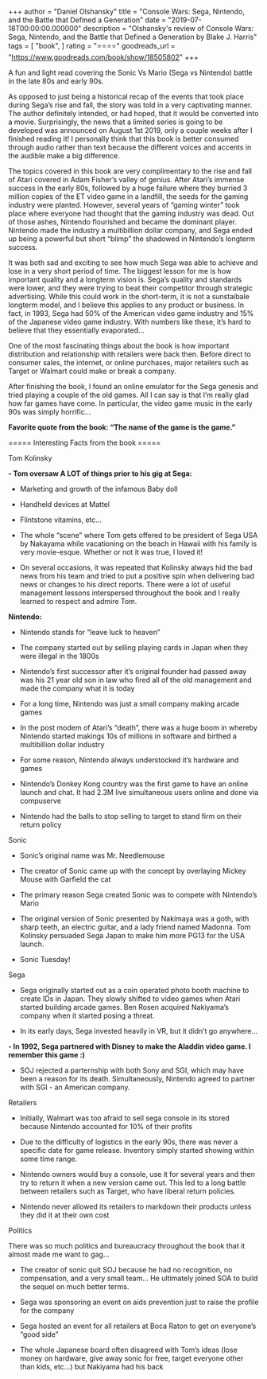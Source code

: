 +++
author = "Daniel Olshansky"
title = "Console Wars: Sega, Nintendo, and the Battle that Defined a Generation"
date = "2019-07-18T00:00:00.000000"
description = "Olshansky's review of Console Wars: Sega, Nintendo, and the Battle that Defined a Generation by Blake J. Harris"
tags = [
    "book",
]
rating = "⭐⭐⭐⭐"
goodreads_url = "https://www.goodreads.com/book/show/18505802"
+++

A fun and light read covering the Sonic Vs Mario (Sega vs Nintendo) battle in the late 80s and early 90s.







As opposed to just being a historical recap of the events that took  place during Sega’s rise and fall, the story was told in a very captivating manner. The author definitely intended, or had hoped, that it would be converted into a movie. Surprisingly, the news that a limited series is going to be developed was announced on August 1st 2019, only a couple weeks after I finished reading it! I personally think that this book is better consumed through audio rather than text because the different voices and accents in the audible make a big difference.







The topics covered in this book are very complimentary to the rise and fall of Atari covered in Adam Fisher’s valley of genius. After Atari’s immense success in the early 80s, followed by a huge failure where they burried 3 million copies of the ET video game in a landfill, the seeds for the gaming industry were planted. However, several years of “gaming winter” took place where everyone had thought that the gaming industry was dead. Out of those ashes, Nintendo flourished and became the dominant player. Nintendo made the industry a multibillion dollar company, and Sega ended up being a powerful but short “blimp” the shadowed in Nintendo’s longterm success.







It was both sad and exciting to see how much Sega was able to achieve and lose in a very short period of time. The biggest lesson for me is how important quality and a longterm vision is. Sega’s quality and standards were lower, and they were trying to beat their competitor through strategic advertising. While this could work in the short-term, it is not a sunstaibale longterm model, and I believe this applies to any product or business. In fact, in 1993, Sega had 50% of the American video game industry and 15% of the Japanese video game industry. With numbers like these, it’s hard to believe that they essentially evaporated…







One of the most fascinating things about the book is how important distribution and relationship with retailers were back then. Before direct to consumer sales, the internet, or online purchases, major retailers such as Target or Walmart could make or break a company.







After finishing the book, I found an online emulator for the Sega genesis and tried playing a couple of the old games. All I can say is that I’m really glad how far games have come. In particular, the video game music in the early 90s was simply horrific…







**Favorite quote from the book: “The name of the game is the game.”**







===== Interesting Facts from the book =====







Tom Kolinsky



**- Tom oversaw A LOT of things prior to his gig at Sega:**



- Marketing and growth of the infamous Baby doll



- Handheld devices at Mattel



- Flintstone vitamins, etc…



- The whole “scene” where Tom gets offered to be president of Sega USA by Nakayama while vacationing on the beach in Hawaii with his family is very movie-esque. Whether or not it was true, I loved it!



- On several occasions, it was repeated that Kolinsky always hid the bad news from his team and tried to put a positive spin when delivering bad news or changes to his direct reports. There were a lot of useful management lessons interspersed throughout the book and I really learned to respect and admire Tom.







**Nintendo:**



- Nintendo stands for “leave luck to heaven”



- The company started out by selling playing cards in Japan when they were illegal in the 1800s



- Nintendo’s first successor after it’s original founder had passed away was his 21 year old son in law who fired all of the old management and made the company what it is today



- For a long time, Nintendo was just a small company making arcade games



- In the post modem of Atari’s “death”, there was a huge boom in whereby Nintendo started makings 10s of millions in software and birthed a multibillion dollar industry



- For some reason, Nintendo always understocked it’s hardware and games



- Nintendo’s Donkey Kong country was the first game to have an online launch and chat. It had 2.3M live simultaneous users online and done via compuserve



- Nintendo had the balls to stop selling to target to stand firm on their return policy







Sonic



- Sonic’s original name was Mr. Needlemouse



- The creator of Sonic came up with the concept by overlaying Mickey Mouse with Garfield the cat



- The primary reason Sega created Sonic was to compete with Nintendo’s Mario



- The original version of Sonic presented by Nakimaya was a goth, with sharp teeth, an electric guitar, and a lady friend named Madonna. Tom Kolinsky persuaded Sega Japan to make him more PG13 for the USA launch.



- Sonic Tuesday!







Sega



- Sega originally started out as a coin operated photo booth machine to create IDs in Japan. They slowly shifted to video games when Atari started building arcade games. Ben Rosen acquired Nakiyama’s company when it started posing a threat.



- In its early days, Sega invested heavily in VR, but it didn’t go anywhere…



**- In 1992, Sega partnered with Disney to make the Aladdin video game. I remember this game :)**



- SOJ rejected a parternship with both Sony and SGI, which may have been a reason for its death. Simultaneously, Nintendo agreed to partner with SGI - an American company.







Retailers



- Initially, Walmart was too afraid to sell sega console in its stored because Nintendo accounted for 10% of their profits



- Due to the difficulty of logistics in the early 90s, there was never a specific date for game release. Inventory simply started showing within some time range.



- Nintendo owners would buy a console, use it for several years and then try to return it when a new version came out. This led to a long battle between retailers such as Target, who have liberal return policies.



- Nintendo never allowed its retailers to markdown their products unless they did it at their own cost







Politics



There was so much politics and bureaucracy throughout the book that it almost made me want to gag…



- The creator of sonic quit SOJ because he had no recognition, no compensation, and a very small team… He ultimately joined SOA to build the sequel on much better terms.



- Sega was sponsoring an event on aids prevention just to raise the profile for the company



- Sega hosted an event for all retailers at Boca Raton to get on everyone’s “good side”



- The whole Japanese board often disagreed with Tom’s ideas (lose money on hardware, give away sonic for free, target everyone other than kids, etc…) but Nakiyama had his back
